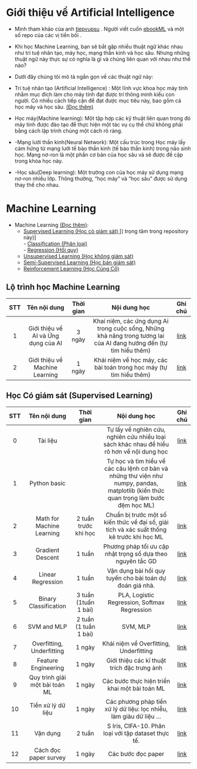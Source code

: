 
# Giới thiệu về  Artificial Intelligence
- Mình tham khảo của anh [tiepvupsu](https://github.com/tiepvupsu/ebookML_src) . Người viết cuốn [ebookML]() và một số repo của các vị tiền bối .
- Khi học Machine Learning, bạn sẽ bắt gặp nhiều thuật ngữ khác nhau như trí tuệ nhân tạo, máy học, mạng thần kinh và học sâu. Nhưng những thuật ngữ này thực sự có 	nghĩa là gì và chúng liên quan với nhau như thế nào? 

- Dưới đây chúng tôi mô tả ngắn gọn về các thuật ngữ này:
 
- Trí tuệ nhân tạo (Artificial Intelligence) : Một lĩnh vực khoa học máy tính nhằm mục đích làm cho máy tính đạt được trí thông minh kiểu con người. Có nhiều cách tiếp cận để đạt được mục tiêu này, bao gồm cả học máy và học sâu. [(Đọc thêm)](https://machinelearningcoban.com/2016/12/26/introduce/)

- Học máy(Machine learning): Một tập hợp các kỹ thuật liên quan trong đó máy tính được đào tạo để thực hiện một tác vụ cụ thể chứ không phải bằng cách lập trình chúng một cách rõ ràng. 
- -Mạng lưới thần kinh(Neural Network): Một cấu trúc trong Học máy lấy cảm hứng từ mạng lưới tế bào thần kinh (tế bào thần kinh) trong não sinh học. Mạng nơ-ron là một phần cơ bản của học sâu và sẽ được đề cập trong khóa học này. 
- -Học sâu(Deep learning): Một trường con của học máy sử dụng mạng nơ-ron nhiều lớp. Thông thường, “học máy” và “học sâu” được sử dụng thay thế cho nhau.
# Machine Learning
- Machine Learning [(Đọc thêm)](https://machinelearningcoban.com/2016/12/27/categories/): 
	- [Supervised Learning (Học có giám sát) ](https://machinelearningcoban.com/2016/12/27/categories/#supervised-learning-hoc-co-giam-sat) [( trọng tâm trong repository này)]<br>
    		- [ Classification (Phân loại)](https://machinelearningcoban.com/2016/12/27/categories/#classification-phan-loai)<br>
    		- [ Regression (Hồi quy)](https://machinelearningcoban.com/2016/12/27/categories/#regression-hoi-quy)
	- [Unsupervised Learning (Học không giám sát)](https://machinelearningcoban.com/2016/12/27/categories/#unsupervised-learning-hoc-khong-giam-sat)
	- [Semi-Supervised Learning (Học bán giám sát)](https://machinelearningcoban.com/2016/12/27/categories/#semi-supervised-learning-hoc-ban-giam-sat) 
	- [Reinforcement Learning (Học Củng Cố)](https://machinelearningcoban.com/2016/12/27/categories/#reinforcement-learning-hoc-cung-co)


## Lộ trình học Machine Learning
|STT|Tên nội dung                	  |Thời gian    |Nội dung học                                                                       |Ghi chú|
|:-:|:-----------------------------------:|:-----------:|:---------------------------------------------------------------------------------:|:--:|
|1  |Giới thiệu về AI và Ứng dụng của AI  |3 ngày	|Khaí niệm, các ứng dụng Ai trong cuộc sống, Những khả năng trong tương lai của AI đang hướng đến (tự tìm hiểu thêm)| [link](https://machinelearningcoban.com/2016/12/26/introduce/)|
|2  |Giới thiệu về Machine Learning	  |1 ngày	|Khái niệm về học máy, các bài toán trong học máy (tự tìm hiểu thêm)|[link](https://machinelearningcoban.com/2016/12/27/categories/)|


## Học Có giám sát (Supervised Learning)
|STT|Tên nội dung                	  |Thời gian    |Nội dung học                                                                       |Ghi chú|
|:-:|:-----------------------------------:|:-----------:|:---------------------------------------------------------------------------------:|:--:|
|0|Tài liệu||Tự lấy về nghiên cứu, nghiên cứu nhiều loại sách khác nhau để hiểu rõ hơn về nội dung học |[link](https://github.com/thinhemb/Machine-Learning-Basic/tree/master/0_Tai_Lieu/T%C3%A0i_li%E1%BB%87u_Machine_Learning_c%C6%A1_b%E1%BA%A3n)|
|1  |Python basic	  |	|Tự học và tìm hiểu về các câu lệnh cơ bản và những thư viện như numpy, pandas, matplotlib (kiến thức quan trọng làm bước đệm học ML)|[link](https://github.com/thinhemb/Machine-Learning-Basic/tree/master/1_Python_basic)|
|2  |Math for Machine Learning	  |2 tuần trước khi học	|Chuẩn bị trước một số kiến thức về đại số, giải tích và xác suất thống kê trước khi học ML|[link](https://github.com/thinhemb/Machine-Learning-Basic/tree/master/2_Math_for_Machine_Learning)|
|3  |Gradient Descent	  |1 tuần	|Phương pháp tối ưu cập nhật trọng số dựa theo nguyên tắc GD|[link](https://github.com/thinhemb/Machine-Learning-Basic/tree/master/3_Gadient_Descent)|
|4  |Linear Regression	  |1 tuần	|Vận dụng bài hồi quy tuyến cho bài toán dự đoán giá nhà.|[link](https://github.com/thinhemb/Machine-Learning-Basic/tree/master/4_Linear_regression)|
|5  |Binary Classification	  |3 tuần (1tuần 1 bài)|PLA, Logistic Regression, Softmax Regression|[link](https://github.com/thinhemb/Machine-Learning-Basic/tree/master/5_Binary_Classification)|
|6  |SVM and MLP	  |2 tuần (1 tuần 1 bài) 	|SVM, MLP|[link](https://github.com/thinhemb/Machine-Learning-Basic/tree/master/6_SVM_and_MLP)|
|7  |Overfitting, Underfitting	  |1 ngày	|Khái niệm về Overfitting, Underfitting|[link](https://github.com/thinhemb/Machine-Learning-Basic/tree/master/7_Overfitting_and_Underfitting)|
|8  |Feature Engineering	  |1 ngày	| Giới thiệu các kĩ thuật trích đặc trưng ảnh|[link](https://github.com/thinhemb/Machine-Learning-Basic/tree/master/8_Feature_Engineering)|
|9  |Quy trình giải một bài toán ML 	  |1 ngày	|Các bước thực hiện triển khai một bài toán ML|[link](https://github.com/thinhemb/Machine-Learning-Basic/tree/master/9_Quy_trinh_giai_mot_bai_toan_ML)|
|10  |Tiền xử lý dữ liệu 	  |1 ngày	|Các phương pháp tiền xử lý dữ liệu: lọc nhiễu, làm giàu dữ liệu …|[link](https://github.com/thinhemb/Machine-Learning-Basic/tree/master/c_10_Tien_xu_ly_du_lieu)|
|11 |Vận dụng	  |2 tuần	|S Iris, CIFA-10. Phân loại với tập dataset thực tế.|[link](https://github.com/thinhemb/Machine-Learning-Basic/tree/master/c_11_Van_dung)|
|12 |Cách đọc paper survey  |1 ngày|Các bước đọc paper|[link](https://github.com/thinhemb/Machine-Learning-Basic/tree/master/c_12_Doc%20pager)|


